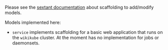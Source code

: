 Please see the [sextant documentation](https://gitlab.wikimedia.org/repos/sre/sextant/-/blob/main/README.md#models) about scaffolding to add/modify models.

Models implemented here:
* `service` implements scaffolding for a basic web application that runs on the `wikikube` cluster. At the moment has no implementation for jobs or daemonsets.